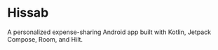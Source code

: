 # Hissab
A personalized expense-sharing Android app built with Kotlin, Jetpack Compose, Room, and Hilt.
